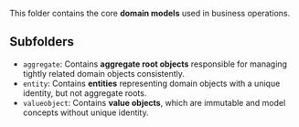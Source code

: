 This folder contains the core **domain models** used in business operations.

## Subfolders

- `aggregate`: Contains **aggregate root objects** responsible for managing tightly related domain objects consistently.
- `entity`: Contains **entities** representing domain objects with a unique identity, but not aggregate roots.
- `valueobject`: Contains **value objects**, which are immutable and model concepts without unique identity.
